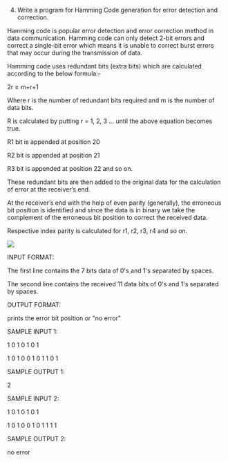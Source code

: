 4. Write a program for Hamming Code generation for error detection and correction.

Hamming code is popular error detection and error correction method in data communication. Hamming code can only detect 2-bit errors and correct a single-bit error which means it is unable to correct burst errors that may occur during the transmission of data.


Hamming code uses redundant bits (extra bits) which are calculated according to the below formula:-


2r ≥ m+r+1

Where r is the number of redundant bits required and m is the number of data bits.


R is calculated by putting r = 1, 2, 3 … until the above equation becomes true.


R1 bit is appended at position 20


R2 bit is appended at position 21


R3 bit is appended at position 22 and so on.


These redundant bits are then added to the original data for the calculation of error at the receiver’s end.

At the receiver’s end with the help of even parity (generally), the erroneous bit position is identified and since the data is in binary we take the complement of the erroneous bit position to correct the received data.


Respective index parity is calculated for r1, r2, r3, r4 and so on.


![](https://www.thecrazyprogrammer.com/wp-content/uploads/2017/03/Hamming-Code-in-C-and-C.jpg?ezimgfmt=rs:638x479/rscb1/ng:webp/ngcb1)

INPUT FORMAT:


The first line contains the 7 bits data of 0's and 1's separated by spaces.

The second line contains the received 11 data bits of 0's and 1's separated by spaces.

OUTPUT FORMAT:

prints the error bit position or "no error" 

SAMPLE INPUT 1: 

1 0 1 0 1 0 1


1 0 1 0 0 1 0 1 1 0 1


SAMPLE OUTPUT 1:


2


SAMPLE INPUT 2: 


1 0 1 0 1 0 1


1 0 1 0 0 1 0 1 1 1 1



SAMPLE OUTPUT 2:


no error


